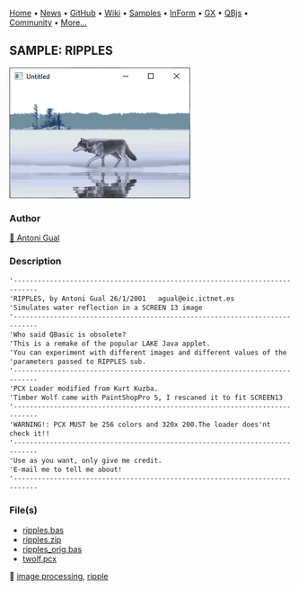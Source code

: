 [Home](https://qb64.com) • [News](../../news.md) • [GitHub](https://github.com/QB64Official/qb64) • [Wiki](wiki.md) • [Samples](../../samples.md) • [InForm](../../inform.md) • [GX](../../gx.md) • [QBjs](../../qbjs.md) • [Community](../../community.md) • [More...](../../more.md)

## SAMPLE: RIPPLES

![screenshot.png](img/screenshot.png)

### Author

[🐝 Antoni Gual](../antoni-gual.md) 

### Description

```text
'----------------------------------------------------------------------------
'RIPPLES, by Antoni Gual 26/1/2001   agual@eic.ictnet.es
'Simulates water reflection in a SCREEN 13 image
'----------------------------------------------------------------------------
'Who said QBasic is obsolete?
'This is a remake of the popular LAKE Java applet.
'You can experiment with different images and different values of the
'parameters passed to RIPPLES sub.
'----------------------------------------------------------------------------
'PCX Loader modified from Kurt Kuzba.
'Timber Wolf came with PaintShopPro 5, I rescaned it to fit SCREEN13
'----------------------------------------------------------------------------
'WARNING!: PCX MUST be 256 colors and 320x 200.The loader does'nt check it!!
'----------------------------------------------------------------------------
'Use as you want, only give me credit.
'E-mail me to tell me about!
'----------------------------------------------------------------------------
```

### File(s)

* [ripples.bas](src/ripples.bas)
* [ripples.zip](src/ripples.zip)
* [ripples_orig.bas](src/ripples_orig.bas)
* [twolf.pcx](src/twolf.pcx)

🔗 [image processing](../image-processing.md), [ripple](../ripple.md)
